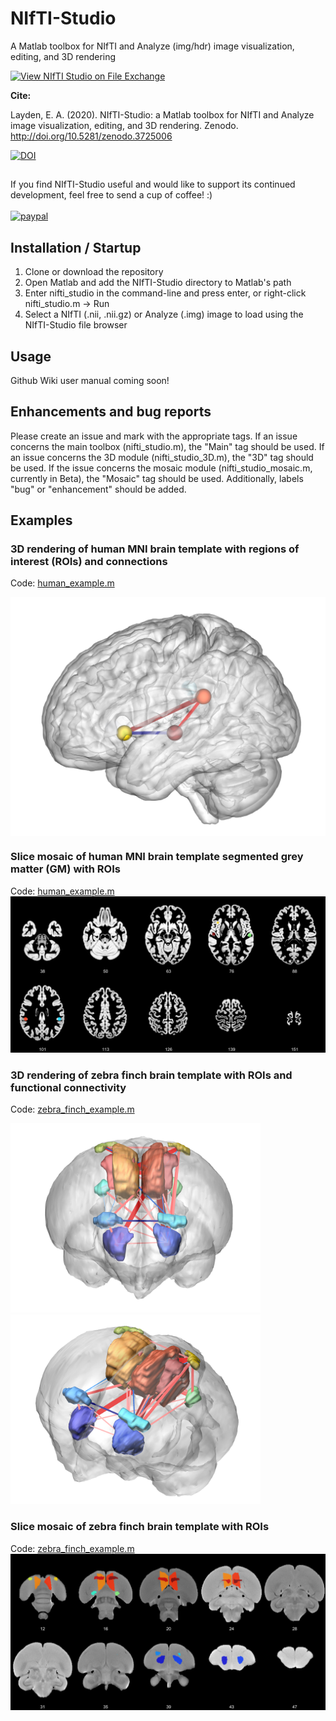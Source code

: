 # NIfTI-Studio
A Matlab toolbox for NIfTI and Analyze (img/hdr) image visualization, editing, and 3D rendering

[![View NIfTI Studio on File Exchange](https://www.mathworks.com/matlabcentral/images/matlab-file-exchange.svg)](https://www.mathworks.com/matlabcentral/fileexchange/74729-nifti-studio)

<b>Cite:</b>

Layden, E. A. (2020). NIfTI-Studio: a Matlab toolbox for NIfTI and Analyze image visualization, editing, and 3D rendering. Zenodo. http://doi.org/10.5281/zenodo.3725006

[![DOI](https://zenodo.org/badge/DOI/10.5281/zenodo.3725006.svg)](https://doi.org/10.5281/zenodo.3725006)

##
If you find NIfTI-Studio useful and would like to support its continued development, feel free to send a cup of coffee! :) <br><br>
[![paypal](https://www.paypalobjects.com/en_US/i/btn/btn_donateCC_LG.gif)](https://paypal.me/ElliotLayden?locale.x=en_US)

## Installation / Startup
1. Clone or download the repository
2. Open Matlab and add the NIfTI-Studio directory to Matlab's path
3. Enter nifti_studio in the command-line and press enter, or right-click nifti_studio.m -> Run
4. Select a NIfTI (.nii, .nii.gz) or Analyze (.img) image to load using the NIfTI-Studio file browser

## Usage
Github Wiki user manual coming soon!

## Enhancements and bug reports
Please create an issue and mark with the appropriate tags. If an issue concerns the main toolbox (nifti_studio.m), the "Main" tag should be used. If an issue concerns the 3D module (nifti_studio_3D.m), the "3D" tag should be used. If the issue concerns the mosaic module (nifti_studio_mosaic.m, currently in Beta), the "Mosaic" tag should be used. Additionally, labels "bug" or "enhancement" should be added. 

## Examples
### 3D rendering of human MNI brain template with regions of interest (ROIs) and connections
Code:  [human_example.m](https://github.com/elayden/NIfTI-Studio/blob/master/examples/human_example.m)
<p align="middle">
  <img align="middle" src="https://github.com/elayden/NIfTI-Studio/blob/master/examples/human_brain_3d_rois_connections.png" width="750 hspace="30" /> 
</p>    

### Slice mosaic of human MNI brain template segmented grey matter (GM) with ROIs
Code:  [human_example.m](https://github.com/elayden/NIfTI-Studio/blob/master/examples/human_example.m)
![Human Example - Mosaic](https://github.com/elayden/NIfTI-Studio/blob/master/examples/human_brain_mosaic_axial.png)

### 3D rendering of zebra finch brain template with ROIs and functional connectivity
Code:  [zebra_finch_example.m](https://github.com/elayden/NIfTI-Studio/blob/master/examples/zebra_finch_example.m)

<p float="middle">
  <img src="https://github.com/elayden/NIfTI-Studio/blob/master/examples/zebra_finch_brain_3d_rois_connections.png" width="400" />
  <img src="https://github.com/elayden/NIfTI-Studio/blob/master/examples/zebra_finch_brain_3d_rois_connections_2.png" width="400" /> 
</p>   

### Slice mosaic of zebra finch brain template with ROIs
Code:  [zebra_finch_example.m](https://github.com/elayden/NIfTI-Studio/blob/master/examples/zebra_finch_example.m)
![Zebra Finch Example - Mosaic](https://github.com/elayden/NIfTI-Studio/blob/master/examples/zebra_finch_brain_mosaic_coronal.png)
